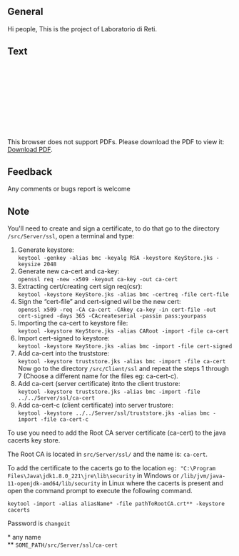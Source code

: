 ## General
Hi people,
This is the project of Laboratorio di Reti.

## Text
<object data="ProgettoWINSOME_v2.pdf" type="application/pdf" width="700px" height="700px">
    <embed src="ProgettoWINSOME_v2.pdf">
        <p>This browser does not support PDFs. Please download the PDF to view it: <a href="ProgettoWINSOME_v2.pdf">Download PDF</a>.</p>
    </embed>
</object>

## Feedback
Any comments or bugs report is welcome

## Note

You'll need to create and sign a certificate, to do that go to the directory `/src/Server/ssl`, open a terminal and type:  
1. Generate keystore:  
`keytool -genkey -alias bmc -keyalg RSA -keystore KeyStore.jks -keysize 2048`  
2. Generate new ca-cert and ca-key:  
`openssl req -new -x509 -keyout ca-key -out ca-cert`  
3. Extracting cert/creating cert sign req(csr):  
`keytool -keystore KeyStore.jks -alias bmc -certreq -file cert-file`   
4. Sign the “cert-file” and cert-signed wil be the new cert:  
`openssl x509 -req -CA ca-cert -CAkey ca-key -in cert-file -out cert-signed -days 365 -CAcreateserial -passin pass:yourpass`  
5. Importing the ca-cert to keystore file:  
`keytool -keystore KeyStore.jks -alias CARoot -import -file ca-cert` 
6. Import cert-signed to keystore:  
`keytool -keystore KeyStore.jks -alias bmc -import -file cert-signed`  
7. Add ca-cert into the truststore:  
`keytool -keystore truststore.jks -alias bmc -import -file ca-cert`  
Now go to the directory `/src/Client/ssl` and repeat the steps 1 through 7 (Choose a different name for the files eg: ca-cert-c).  
8. Add ca-cert (server certificate) itnto the client trustore:  
`keytool -keystore truststore.jks -alias bmc -import -file ../../Server/ssl/ca-cert`  
9. Add ca-cert-c (client certificate) into server trustore:  
`keytool -keystore ../../Server/ssl/truststore.jks -alias bmc -import -file ca-cert-c`
  
To use you need to add the Root CA server certificate (ca-cert) to the java cacerts key store.

The Root CA is located in `src/Server/ssl/` and the name is: `ca-cert`.

To add the certificate to the cacerts go to the location `eg: "C:\Program Files\Java\jdk1.8.0_221\jre\lib\security` in Windows or `/lib/jvm/java-11-openjdk-amd64/lib/security` in Linux where the cacerts is present and open the command prompt to execute the following command.

`keytool -import -alias aliasName* -file pathToRootCA.crt** -keystore cacerts`

Password is `changeit`

\* any name  
\*\* `SOME_PATH/src/Server/ssl/ca-cert`

